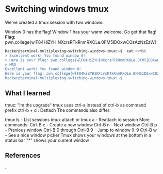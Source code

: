 # Switching windows tmux
We've created a tmux session with two windows:

Window 0 has the flag!
Window 1 has your warm welcome.
Go get that flag!
**Flag:** pwn.college{wlF84HiZYHINXcrsRTkRnmRXOLe.0FM5IDOxwCOzAzNzEzW}




```bash
hacker@terminal-multiplexing~switching-windows-tmux:~$  cat <<MSG
> Excellent work! You found window 0!
> Here is your flag: pwn.college{wlF84HiZYHINXcrsRTkRnmRXOLe.0FM5IDOxwCOzAzNzEzW}
> MSG
Excellent work! You found window 0!
Here is your flag: pwn.college{wlF84HiZYHINXcrsRTkRnmRXOLe.0FM5IDOxwCOzAzNzEzW}
hacker@terminal-multiplexing~switching-windows-tmux:~$ 


```
## What I learned
tmux: "Im the upgrade" <the boys ref btw>
tmux uses ctrl-a instead of ctrl-b as command prefix
ctrl-b + d : Dettach
The commands also differ:

tmux ls - List sessions
tmux attach or tmux a - Reattach to session
More commands:
Ctrl-B c - Create a new window
Ctrl-B n - Next window
Ctrl-B p - Previous window
Ctrl-B 0 through Ctrl-B 9 - Jump to window 0-9
Ctrl-B w - See a nice window picker
Tmux shows your windows at the bottom in a status bar 
"*" shows your current window
## References 
.